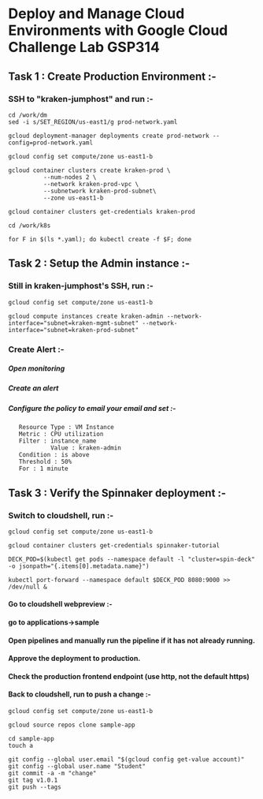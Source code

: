 # Deploy and Manage Cloud Environments with Google Cloud  Challenge Lab GSP314


## Task 1 : Create Production Environment :-

### SSH to "kraken-jumphost" and run :-

```
cd /work/dm
sed -i s/SET_REGION/us-east1/g prod-network.yaml

gcloud deployment-manager deployments create prod-network --config=prod-network.yaml

gcloud config set compute/zone us-east1-b

gcloud container clusters create kraken-prod \
          --num-nodes 2 \
          --network kraken-prod-vpc \
          --subnetwork kraken-prod-subnet\
          --zone us-east1-b

gcloud container clusters get-credentials kraken-prod

cd /work/k8s

for F in $(ls *.yaml); do kubectl create -f $F; done
```

## Task 2 : Setup the Admin instance :-

### Still in kraken-jumphost's SSH, run :-

```
gcloud config set compute/zone us-east1-b

gcloud compute instances create kraken-admin --network-interface="subnet=kraken-mgmt-subnet" --network-interface="subnet=kraken-prod-subnet"
```

### Create Alert :-

  ##### Open monitoring
  ##### Create an alert
  ##### Configure the policy to email your email and set :-
     
     
       Resource Type : VM Instance
       Metric : CPU utilization
       Filter : instance_name
                Value : kraken-admin
       Condition : is above
       Threshold : 50%
       For : 1 minute
       

## Task 3 : Verify the Spinnaker deployment :-

### Switch to cloudshell, run :-

```
gcloud config set compute/zone us-east1-b

gcloud container clusters get-credentials spinnaker-tutorial

DECK_POD=$(kubectl get pods --namespace default -l "cluster=spin-deck" -o jsonpath="{.items[0].metadata.name}")

kubectl port-forward --namespace default $DECK_POD 8080:9000 >> /dev/null &
```


#### Go to cloudshell webpreview :-
#### go to applications->sample
#### Open pipelines and manually run the pipeline if it has not already running.
#### Approve the deployment to production.
#### Check the production frontend endpoint (use http, not the default https)
#### Back to cloudshell, run to push a change :-

```
gcloud config set compute/zone us-east1-b

gcloud source repos clone sample-app

cd sample-app
touch a

git config --global user.email "$(gcloud config get-value account)"
git config --global user.name "Student"
git commit -a -m "change"
git tag v1.0.1
git push --tags
```
